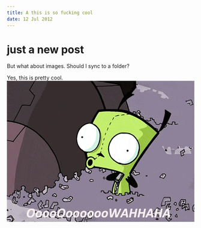 ```yaml
---
title: A this is so fucking cool
date: 12 Jul 2012
---
```


# just a new post

But what about images. Should I sync to a folder?

Yes, this is pretty cool.
![gir_ref](images/gir.gif)

